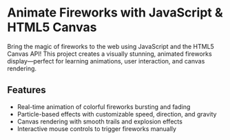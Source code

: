# Animate Fireworks with JavaScript & HTML5 Canvas

Bring the magic of fireworks to the web using JavaScript and the HTML5 Canvas API! This project creates a visually stunning, animated fireworks display—perfect for learning animations, user interaction, and canvas rendering.

##  Features
- Real-time animation of colorful fireworks bursting and fading  
- Particle-based effects with customizable speed, direction, and gravity  
- Canvas rendering with smooth trails and explosion effects  
- Interactive mouse controls to trigger fireworks manually  

